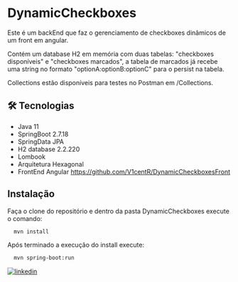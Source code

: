 # DynamicCheckboxes
Este é um backEnd que faz o gerenciamento de checkboxes dinâmicos de um front em angular.

Contém um database H2 em memória com duas tabelas: "checkboxes disponíveis" e "checkboxes marcados", a tabela de marcados já recebe uma string no formato "optionA:optionB:optionC" para o persist na tabela.

Collections estão disponíveis para testes no Postman em /Collections.



## 🛠 Tecnologias
- Java 11
- SpringBoot 2.7.18
- SpringData JPA
- H2 database 2.2.220
- Lombook
- Arquitetura Hexagonal
- FrontEnd Angular https://github.com/V1centR/DynamicCheckboxesFront


## Instalação

Faça o clone do repositório e dentro da pasta DynamicCheckboxes execute o comando:

```bash
  mvn install
```

Após terminado a execução do install execute:

```bash
  mvn spring-boot:run
```

[![linkedin](https://img.shields.io/badge/linkedin-0A66C2?style=for-the-badge&logo=linkedin&logoColor=white)](https://www.linkedin.com/in/vicent-ramos-33954ab5/)


